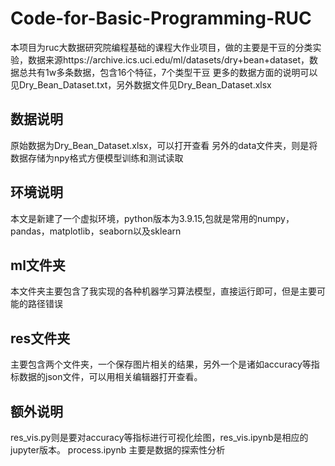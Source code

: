 # Code-for-Basic-Programming-RUC
本项目为ruc大数据研究院编程基础的课程大作业项目，做的主要是干豆的分类实验，数据来源https://archive.ics.uci.edu/ml/datasets/dry+bean+dataset，数据总共有1w多条数据，包含16个特征，7个类型干豆
更多的数据方面的说明可以见Dry_Bean_Dataset.txt，另外数据文件见Dry_Bean_Dataset.xlsx
## 数据说明
原始数据为Dry_Bean_Dataset.xlsx，可以打开查看
另外的data文件夹，则是将数据存储为npy格式方便模型训练和测试读取
## 环境说明
本文是新建了一个虚拟环境，python版本为3.9.15,包就是常用的numpy，pandas，matplotlib，seaborn以及sklearn
## ml文件夹
本文件夹主要包含了我实现的各种机器学习算法模型，直接运行即可，但是主要可能的路径错误
## res文件夹
主要包含两个文件夹，一个保存图片相关的结果，另外一个是诸如accuracy等指标数据的json文件，可以用相关编辑器打开查看。
## 额外说明
res_vis.py则是要对accuracy等指标进行可视化绘图，res_vis.ipynb是相应的jupyter版本。
process.ipynb 主要是数据的探索性分析
